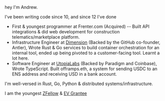 hey I'm Andrew.

I've been writing code since 10, and since 12 I've done
- First & youngest programmer at Frenter.com (Acquired) -- Built API integrations & did web development for construction telematics/marketplace platform.
- Infrastructure Engineer at [Dimension](https://dimension.dev) (Backed by the GitHub co-founder, Antler), Wrote Rust & Go services to build container orchestration for an internal tool, ended up being pivoted to a customer-facing tool. Learnt a lot here.
- Software Engineer at [UtopiaLabs](https://utopialabs.com) (Backed by Paradigm and Coinbase), Wrote TypeScript. Built offramps.eth, a system for sending USDC to an ENS address and receiving USD in a bank account.

I'm well-versed in Rust, Go, Python & distributed systems/infrastructure.

I am the youngest [ZFellow](https://zfellows.com) & [EV Grantee](https://www.mercatus.org/emergent-ventures)

